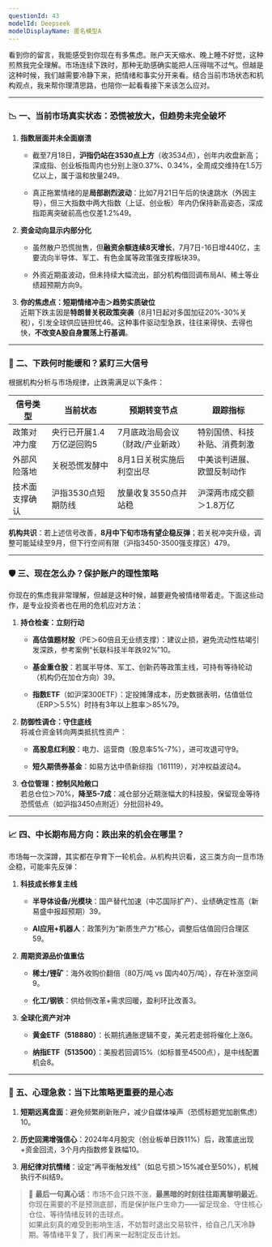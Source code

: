 ```yaml
---
questionId: 43
modelId: Deepseek
modelDisplayName: 匿名模型A
---
```

看到你的留言，我能感受到你现在有多焦虑。账户天天缩水、晚上睡不好觉，这种煎熬我完全理解。市场连续下跌时，那种无助感确实能把人压得喘不过气。但越是这种时候，我们越需要冷静下来，把情绪和事实分开来看。结合当前市场状态和机构观点，我来帮你理清思路，也陪你一起看看接下来该怎么应对。

---

### 📉 **一、当前市场真实状态：恐慌被放大，但趋势未完全破坏**

1. **指数层面并未全面崩溃**
    
    - 截至7月18日，**沪指仍站在3530点上方**（收3534点），创年内收盘新高；深成指、创业板指周内也分别上涨0.37%、0.34%，全周成交维持在1.5万亿以上，属于温和放量249。
        
    - 真正拖累情绪的是**局部剧烈波动**：比如7月21日午后的快速跳水（外因主导），但三大指数中两大指数（上证、创业板）年内仍保持新高姿态，深成指距离突破前高也仅差1.2%49。
        
2. **资金动向显示内部分化**
    
    - 虽然散户恐慌抛售，但**融资余额连续8天增长**，7月7日-16日增440亿，主要流向半导体、军工、有色金属等政策强支撑板块39。
        
    - 外资近期虽波动，但未持续大幅流出，部分机构借回调布局AI、稀土等业绩超预期方向9。
        
3. **你的焦虑点：短期情绪冲击＞趋势实质破位**  
    近期下跌主因是**特朗普关税政策突袭**（8月1日起对多国加征20%-30%关税），引发全球供应链担忧46。这种事件驱动型急跌，往往来得快、去得也快，**不改变A股自身震荡上行基调**。
    

---

### 🧐 **二、下跌何时能缓和？紧盯三大信号**

根据机构分析与市场规律，止跌需满足以下条件：

|**信号类型**|**当前状态**|**预期转变节点**|**跟踪指标**|
|---|---|---|---|
|政策对冲力度|央行已开展1.4万亿逆回购5|7月底政治局会议（财政/产业新政）|特别国债、科技补贴、消费刺激|
|外部风险落地|关税恐慌发酵中|8月1日关税实施后利空出尽|中美谈判进展、欧盟反制动作|
|技术面支撑确认|沪指3530点短期防线|放量收复3550点并站稳|沪深两市成交额＞1.8万亿|

**机构共识**：若上述信号改善，**8月中下旬市场有望企稳反弹**；若关税冲突升级，调整可能延续至9月，但下行空间有限（沪指3450-3500强支撑区）479。

---

### 🛡️ **三、现在怎么办？保护账户的理性策略**

你现在的焦虑我非常理解，但越是这种时候，越要避免被情绪带着走。下面这些动作，是专业投资者也在用的危机应对方法：

1. **持仓检查：立刻行动**
    
    - **高估值题材股**（PE＞60倍且无业绩支撑）：建议止损，避免流动性枯竭引发深跌，参考案例“长联科技半年跌92%”10。
        
    - **基金重仓股**：若属半导体、军工、创新药等政策主线，可持有等待轮动（机构仍在加仓方向）39。
        
    - **指数ETF**（如沪深300ETF）：定投摊薄成本，历史数据表明，估值低位（ERP＞5.5%）时持有3年以上胜率＞85%79。
        
2. **防御性调仓：守住底线**  
    将减仓资金转向两类抵抗性资产：
    
    - **高股息红利股**：电力、运营商（股息率5%-7%），进可攻退可守9。
        
    - **短久期债券基金**：如易方达中债新综指（161119），对冲权益波动4。
        
3. **仓位管理：控制风险敞口**  
    若总仓位＞70%，**降至5-7成**：减仓部分近期涨幅大的科技股，保留现金等待恐慌低点（如沪指3450点附近）分批回补49。
    

---

### 📈 **四、中长期布局方向：跌出来的机会在哪里？**

市场每一次深蹲，其实都在孕育下一轮机会。从机构共识看，这三类方向一旦市场企稳，可能率先反弹：

1. **科技成长修复主线**
    
    - **半导体设备/光模块**：国产替代加速（中芯国际扩产）、业绩确定性高（新易盛中报超预期）39。
        
    - **AI应用+机器人**：政策列为“新质生产力”核心，调整后估值回归合理区59。
        
2. **周期资源品价值重估**
    
    - **稀土/锂矿**：海外收购价翻倍（80万/吨 vs 国内40万/吨），存在补涨空间9。
        
    - **化工/钢铁**：供给侧改革+需求回暖，盈利环比改善3。
        
3. **全球化资产对冲**
    
    - **黄金ETF（518880）**：长期抗通胀逻辑不变，美元若走弱将催化上涨6。
        
    - **纳指ETF（513500）**：美股若回调15%（如标普至4500点），是中线配置机会8。
        

---

### 💆 **五、心理急救：当下比策略更重要的是心态**

1. **短期远离盘面**：避免频繁刷新账户，减少自媒体噪声（恐慌标题党加剧焦虑）10。
    
2. **历史回溯增强信心**：2024年4月股灾（创业板单日跌11%）后，政策底出现+资金回流，3个月内指数修复跌幅10。
    
3. **用纪律对抗情绪**：设定“再平衡触发线”（如总亏损＞15%减仓至50%），机械执行不纠结9。
    

> 🌟 **最后一句真心话**：市场不会只跌不涨，**最黑暗的时刻往往距离黎明最近**。你现在需要的不是预测底部，而是保护账户生命力——留足现金、守住核心仓位、等待情绪反转的击球点。  
> 如果此刻真的难受到影响生活，不妨暂时退出交易软件，给自己几天冷静期。等情绪平复了，我们再来一起制定反击计划。